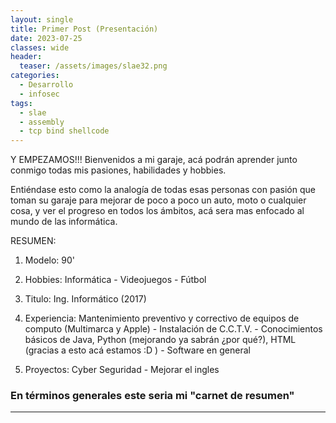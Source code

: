 ```yaml
---
layout: single
title: Primer Post (Presentación)
date: 2023-07-25
classes: wide
header:
  teaser: /assets/images/slae32.png
categories:
  - Desarrollo
  - infosec
tags:
  - slae
  - assembly
  - tcp bind shellcode
---
```

Y EMPEZAMOS!!! Bienvenidos a mi garaje, acá podrán aprender junto conmigo todas mis pasiones, habilidades y hobbies.

Entiéndase esto como la analogía de todas esas personas con pasión que toman su garaje para mejorar de poco a poco un auto, moto o cualquier cosa, y ver el progreso en todos los ámbitos, acá sera mas enfocado al mundo de las informática.


RESUMEN:

1. Modelo: 90'

2. Hobbies: Informática - Videojuegos - Fútbol

3. Titulo: Ing. Informático (2017) 

4. Experiencia: Mantenimiento preventivo y correctivo de equipos de computo (Multimarca y Apple) - Instalación de C.C.T.V. - Conocimientos básicos de Java, Python (mejorando ya sabrán ¿por qué?), HTML (gracias a esto acá estamos :D ) - Software en general

5. Proyectos: Cyber Seguridad - Mejorar el ingles





### En términos generales este seria mi "carnet de resumen" 
---------------
